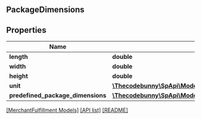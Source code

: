 ## PackageDimensions

## Properties

Name | Type | Description | Notes
------------ | ------------- | ------------- | -------------
**length** | **double** |  | [optional]
**width** | **double** |  | [optional]
**height** | **double** |  | [optional]
**unit** | [**\Thecodebunny\SpApi\Model\MerchantFulfillment\UnitOfLength**](UnitOfLength.md) |  | [optional]
**predefined_package_dimensions** | [**\Thecodebunny\SpApi\Model\MerchantFulfillment\PredefinedPackageDimensions**](PredefinedPackageDimensions.md) |  | [optional]

[[MerchantFulfillment Models]](../) [[API list]](../../Api) [[README]](../../../README.md)
